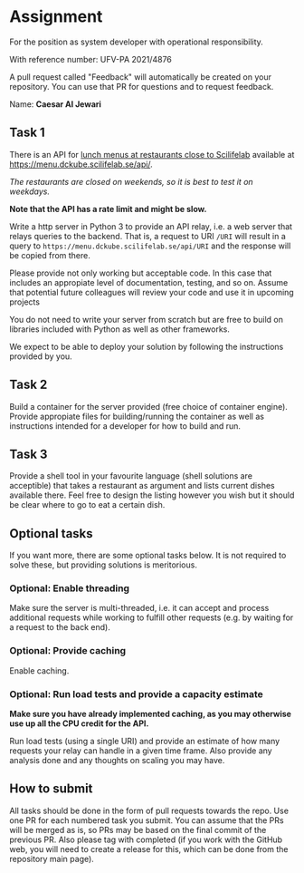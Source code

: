 # Assignment

For the position as system developer with operational responsibility.

With reference number: UFV-PA 2021/4876

A pull request called "Feedback" will automatically be created on your repository. You can use that PR for questions and to request feedback. 


Name: **Caesar Al Jewari**

## Task 1

There is an API for [lunch menus at restaurants close to Scilifelab](https://menu.dckube.scilifelab.se/) available at
https://menu.dckube.scilifelab.se/api/.


*The restaurants are closed on weekends, so it is best to test it on weekdays.*

**Note that the API has a rate limit and might be slow.**

Write a http server in Python 3 to provide an API relay,
i.e. a web server that relays queries to the backend. That is, a
request to URI `/URI` will result in a query to
`https://menu.dckube.scilifelab.se/api/URI` and the response will
be copied from there.

Please provide not only working but acceptable code. In this case that
includes an appropiate level of documentation, testing, and so on.
Assume that potential future colleagues will review your code and use it in upcoming projects


You do not need to write your server from scratch but are free to
build on libraries included with Python as well as other frameworks.

We expect to be able to deploy your solution by following the
instructions provided by you.


## Task 2

Build a container for the server provided (free choice of container
engine). Provide appropiate files for building/running the container
as well as instructions intended for a developer for how to build and run.

## Task 3

Provide a shell tool in your favourite language (shell solutions are
acceptible) that takes a restaurant as argument and lists current dishes
available there. Feel free to design the listing however you wish but
it should be clear where to go to eat a certain dish.

## Optional tasks

If you want more, there are some optional tasks below. It is not required to solve these,
but providing solutions is meritorious.

### Optional: Enable threading

Make sure the server is multi-threaded, i.e. it can accept and
process additional requests while working to fulfill
other requests (e.g. by waiting for a request to the back end).


### Optional: Provide caching
Enable caching.

### Optional: Run load tests and provide a capacity estimate

**Make sure you have already implemented caching, as you may otherwise use up all the CPU credit for the API.**

Run load tests (using a single URI) and provide an estimate of how
many requests your relay can handle in a given time frame. Also
provide any analysis done and any thoughts on scaling you may have.

## How to submit

All tasks should be done in the form of pull requests towards the repo. Use one PR for each numbered task you submit. You can assume that the PRs will be merged as is, so PRs may be based on the final commit of the previous PR. Also please tag with completed (if you work with the GitHub web, you will need to create a release for this, which can be done from the repository main page).

